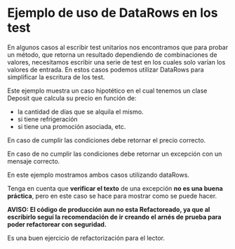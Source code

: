 # Ejemplo de uso de DataRows en los test #
En algunos casos al escribir test unitarios nos encontramos que para probar un método, que retorna un resultado dependiendo de combinaciones de valores, necesitamos escribir una serie de test en los cuales solo varían los valores de entrada. En estos casos podemos utilizar DataRows para simplificar la escritura de los test.

Este ejemplo muestra un caso hipotético en el cual tenemos un clase Deposit que calcula su precio en función de:

- la cantidad de días que se alquila el mismo.
- si tiene refrigeración
- si tiene una promoción asociada, etc.
    
    
En caso de cumplir las condiciones debe retornar el precio correcto.

En caso de no cumplir las condiciones debe retornar un excepción con un mensaje correcto.

En este ejemplo mostramos ambos casos utilizando dataRows. 

Tenga en cuenta que __verificar el texto__ de una excepción __no es una buena práctica__, pero en este caso se hace para mostrar como se puede hacer.

**AVISO: El código de producción aun no esta Refactoreado, ya que al escribirlo seguí la recomendación de ir creando el arnés de prueba para poder refactorear con seguridad.**

Es una buen ejercicio de refactorización para el lector.

